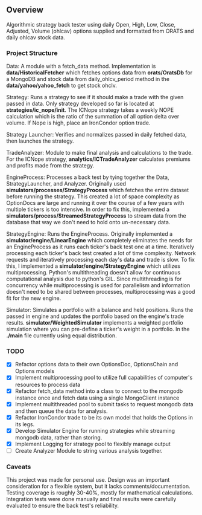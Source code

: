 ## Overview
Algorithmic strategy back tester using daily Open, High, Low, Close, Adjusted, Volume (ohlcav) options supplied 
and formatted from ORATS and daily ohlcav stock data.  

### Project Structure
Data: A module with a fetch_data method. Implementation is **data/HistoricalFetcher** which fetches options data from 
**orats/OratsDb** for a MongoDB and stock data from daily_ohlcv_period method in the **data/yahoo/yahoo_fetch** to get 
stock ohclv.

Strategy: Runs a strategy to see if it should make a trade with the given passed in data. Only strategy developed so far is located at **strategies/ic_nope/__init__**. The ICNope strategy takes a weekly NOPE calculation which is the ratio of the summation of all option delta over volume. If Nope is high, place an IronCondor option trade.

Strategy Launcher: Verifies and normalizes passed in daily fetched data, then launches the strategy.

TradeAnalyzer: Module to make final analysis and calculations to the trade. For the ICNope strategy, 
**analytics/ICTradeAnalyzer** calculates premiums and profits made from the strategy.  

EngineProcess: Processes a back test by tying together the Data, StrategyLauncher, and Analyzer. Originally used 
**simulators/processes/StrategyProcess** which fetches the entire dataset before running the strategy. This created a 
lot of space complexity as OptionDocs are large and running it over the course of a few years with multiple tickers is 
too intensive. In order to fix this, implemented a **simulators/process/StreamedStrategyProcess** to stream data from the 
database that way we don't need to hold onto un-necessary data. 

StrategyEngine: Runs the EngineProcess. Originally implemented a **simulator/engine/LinearEngine** which completely 
eliminates the needs for an EngineProcess as it runs each ticker's back test one at a time. Iteratively processing 
each ticker's back test created a lot of time complexity. Network requests and iteratively processing each day's data 
and trade is slow. To fix this, I implemented a **simulator/engine/StrategyEngine** which utilizes multiprocessing. 
Python's multithreading doesn't allow for continuous computational analysis due to python's GIL. Since multithreading is 
for concurrency while multiprocessing is used for parallelism and information doesn't need to be shared between 
processes, multiprocessing was a good fit for the new engine. 

Simulator: Simulates a portfolio with a balance and held positions. Runs the passed in engine and updates the portfolio
based on the engine's trade results. **simulator/WeightedSimulator** implements a weighted portfolio simulation where
you can pre-define a ticker's weight in a portfolio. In the **./main** file currently using equal distribution.


### TODO
- [x] Refactor options data to their own OptionsDoc, OptionsChain and Options models
- [x] Implement multiprocessing pool to utilize full capabilities of computer's resources to process data
- [X] Refactor fetch_data method into a class to connect to the mongodb instance once and fetch data using a single MongoClient instance
- [X] Implement multithreaded pool to submit tasks to request mongodb data and then queue the data for analysis.
- [X] Refactor IronCondor trade to be its own model that holds the Options in its legs.
- [X] Develop Simulator Engine for running strategies while streaming mongodb data, rather than storing.
- [X] Implement Logging for strategy pool to flexibly manage output
- [ ] Create Analyzer Module to string various analysis together.

### Caveats
This project was made for personal use. Design was an important consideration for a flexible system, but it lacks 
comments/documentation. Testing coverage is roughly 30-40%, mostly for mathematical calculations. Integration 
tests were done manually and final results were carefully evaluated to ensure the back test's reliability.    
